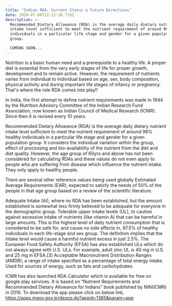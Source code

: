 ```yaml
---
title: "Indian RDA: Current Status & Future Directions"
date: 2020-07-06T12:12:18.716Z
description: >-
  Recommended Dietary Allowance (RDA) is the average daily dietary nutrient
  intake level sufficient to meet the nutrient requirement of around 98% healthy
  individuals in a particular life stage and gender for a given population
  group.

  COMING SOON...
---
```

Nutrition is a basic human need and a prerequisite to a healthy life. A proper diet is essential from the very early stages of life for proper growth, development and to remain active. However, the requirement of nutrients varies from individual to individual based on age, sex, body composition, physical activity and during important life stages of infancy or pregnancy. That's where the role RDA comes into play!!

In India, the first attempt to define nutrient requirements was made in 1944 by the Nutrition Advisory Committee of the Indian Research Fund Association, now known as Indian Council of Medical Research (ICMR). Since then it is revised every 10 years. 

Recommended Dietary Allowance (RDA) is the average daily dietary nutrient intake level sufficient to meet the nutrient requirement of around 98% healthy individuals in a particular life stage and gender for a given population group. It considers the individual variation within the group, effect of processing and bio-availability of the nutrient from the diet and diet quality. However, the age group of 60yrs and above has not been considered for calculating RDAs and these values do not even apply to people who are suffering from disease which influence the nutrient intake. They only apply to healthy people.


There are several other reference values being used globally
Estimated Average Requirements (EAR), expected to satisfy the needs of 50% of the people in that age group based on a review of the scientific literature.

Adequate Intake (AI), where no RDA has been established, but the amount established is somewhat less firmly believed to be adequate for everyone in the demographic group.
Tolerable upper intake levels (UL), to caution against excessive intake of nutrients (like vitamin A) that can be harmful in large amounts. This is the highest level of daily nutrient consumption that is considered to be safe for, and cause no side effects in, 97.5% of healthy individuals in each life-stage and sex group. The definition implies that the intake level would cause a harmful nutrient excess in just 2.5%. The European Food Safety Authority (EFSA) has also established ULs which do not always agree with U.S. ULs. For example, adult zinc UL is 40 mg in U.S. and 25 mg in EFSA.[3]
Acceptable Macronutrient Distribution Ranges (AMDR), a range of intake specified as a percentage of total energy intake. Used for sources of energy, such as fats and carbohydrates.
 








 



ICMR has also launched RDA Calculator which is available for free on google play services. It is  based on “Nutrient Requirements and Recommended Dietary Allowance for Indians” book published by NIN(ICMR) in 2010. To download the app please click on below link,
https://apps.mgov.gov.in/descp.do?appid=1385&param=app  